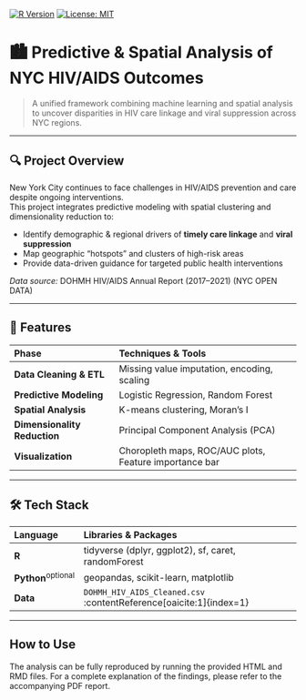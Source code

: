 [![R Version](https://img.shields.io/badge/R-%3E%3D%204.0-276DC3?logo=r&style=flat-square)](https://www.r-project.org/) [![License: MIT](https://img.shields.io/badge/License-MIT-00C13F?style=flat-square)](LICENSE)

# 🏙️ Predictive & Spatial Analysis of NYC HIV/AIDS Outcomes  
> A unified framework combining machine learning and spatial analysis to uncover disparities in HIV care linkage and viral suppression across NYC regions.

---

## 🔍 Project Overview
New York City continues to face challenges in HIV/AIDS prevention and care despite ongoing interventions.  
This project integrates predictive modeling with spatial clustering and dimensionality reduction to:
- Identify demographic & regional drivers of **timely care linkage** and **viral suppression**  
- Map geographic “hotspots” and clusters of high-risk areas  
- Provide data-driven guidance for targeted public health interventions  
  
_Data source:_ DOHMH HIV/AIDS Annual Report (2017–2021) (NYC OPEN DATA)

---

## 🚀 Features
| Phase                      | Techniques & Tools                                      |
| :------------------------- | :------------------------------------------------------ |
| **Data Cleaning & ETL**     | Missing value imputation, encoding, scaling             |
| **Predictive Modeling**     | Logistic Regression, Random Forest                     |
| **Spatial Analysis**        | K-means clustering, Moran’s I                          |
| **Dimensionality Reduction**| Principal Component Analysis (PCA)                     |
| **Visualization**           | Choropleth maps, ROC/AUC plots, Feature importance bar |

---

## 🛠️ Tech Stack
| Language | Libraries & Packages                       |
| :------- | :----------------------------------------- |
| **R**     | tidyverse (dplyr, ggplot2), sf, caret, randomForest |
| **Python**<sup>optional</sup> | geopandas, scikit-learn, matplotlib     |
| **Data**  | `DOHMH_HIV_AIDS_Cleaned.csv` :contentReference[oaicite:1]{index=1} |

---

## How to Use
The analysis can be fully reproduced by running the provided HTML and RMD files. For a complete explanation of the findings, please refer to the accompanying PDF report.
